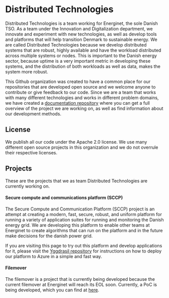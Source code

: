 # Distributed Technologies
Distributed Technologies is a team working for Energinet, the sole Danish TSO. As a team under the Innovation and Digitalization department, we innovate and experiment with new technologies, as well as develop tools and platforms that will help transition Denmark to sustainable energy. We are called Distributed Technologies because we develop distributed systems that are robust, highly available and have the workload distributed across multiple systems or nodes. This is important to the Danish energy sector, because uptime is a very important metric in developing these systems, and the distribution of both workloads as well as data, makes the system more robust. 

This Github organization was created to have a common place for our repositories that are developed open source and we welcome anyone to contribute or give feedback to our code. Since we are a team that works with many different technologies and works in different problem domains, we have created a [documentation repository](https://github.com/distributed-technologies/documentation) where you can get a full overview of the project we are working on, as well as find information about our development methods. 

## License
We publish all our code under the Apache 2.0 license. We use many different open source projects in this organization and we do not overrule their respective licenses. 

## Projects
These are the projects that we as team Distributed Technologies are currently working on. 

#### Secure compute and communications platform (SCCP)
The Secure Compute and Communication Platform (SCCP) project is an attempt at creating a modern, fast, secure, robust, and uniform platform for running a variety of application suites for running and monitoring the Danish energy grid. We are developing this platform to enable other teams at Energinet to create algorithms that can run on the platform and in the future make decisions for the danish power grid.

If you are visiting this page to try out this platform and develop applications for it, please visit the [Yggdrasil repository](https://github.com/distributed-technologies/yggdrasil) for instructions on how to deploy our platform to Azure in a simple and fast way. 

#### Filemover
The filemover is a project that is currently being developed because the current filemover at Energinet will reach its EOL soon. Currently, a PoC is being developed, which you can find at [here](https://github.com/distributed-technologies/filemover-poc).
